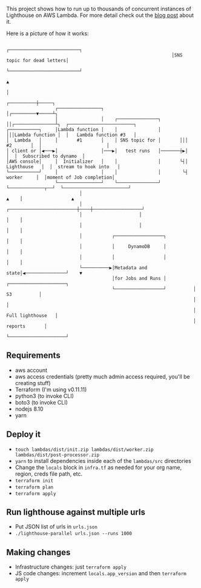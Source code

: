 This project shows how to run up to thousands of concurrent
instances of Lighthouse on AWS Lambda. For more detail check out the
[blog post](https://stuartsandine.com/lighthouse-lambda-parallel) about it.

Here is a picture of how it works:

```
                                                             ┌──────────────────────────┐                       
                                                             │SNS topic for dead letters│                       
                                                             └──────────────────────────┘                       
                                                                           ▲                                    
                                                                           │                                    
                                                                ┌──────────┼─────┐                              
                  ┌────────────────┐                            │┌─────────▼─────┴┐                             
                  │                │    ┌───────────────┐       ││┌───────────────┴┐  ┌────────────────────────┐
┌───────────┐     │Lambda function │    │               │       │││Lambda function │  │   Lambda function #3   │
│  Lambda   │     │       #1       │    │ SNS topic for │       │││       #2       │  │                        │
│ client or │◀───▶│                │───▶│   test runs   │───────┼▶│                │  │  Subscribed to dynamo  │
│AWS console│     │  Initializer   │    │               │       └┤│   Lighthouse   │  │  stream to hook into   │
└───────────┘     │                │    │               │        └┤     worker     │  │moment of Job completion│
                  └────────────────┘    └───────────────┘         └─────────────┬──┘  └────────────────────────┘
                           │                                               ▲    │                  ▲            
                           │                     ┌─────────────────────────┼────┼──────────────────┘            
                           │                     │                         │    │                               
                           │                     │                         │    │                               
                           │           ┌──────────────────┐                │    │                               
                           │           │     DynamoDB     │                │    │                               
                           │           │                  │                │    │                               
                           └──────────▶│Metadata and state│◀───────────────┘    ▼                               
                                       │for Jobs and Runs │          ┌─────────────────────┐                    
                                       └──────────────────┘          │         S3          │                    
                                                                     │                     │                    
                                                                     │   Full lighthouse   │                    
                                                                     │       reports       │                    
                                                                     └─────────────────────┘                    
```

## Requirements

- aws account
- aws access credentials (pretty much admin access required, you'll be creating stuff)
- Terraform (I'm using v0.11.11)
- python3 (to invoke CLI)
- boto3 (to invoke CLI)
- nodejs 8.10
- yarn

## Deploy it

- `touch lambdas/dist/init.zip lambdas/dist/worker.zip lambdas/dist/post-processor.zip`
- `yarn` to install dependencies inside each of the `lambdas/src` directories
- Change the `locals` block in `infra.tf` as needed for your org name, region, creds file path, etc.
- `terraform init`
- `terraform plan`
- `terraform apply`

## Run lighthouse against multiple urls

- Put JSON list of urls in `urls.json`
- `./lighthouse-parallel urls.json --runs 1000`

## Making changes
- Infrastructure changes: just `terraform apply`
- JS code changes: increment `locals.app_version` and then `terraform apply`
